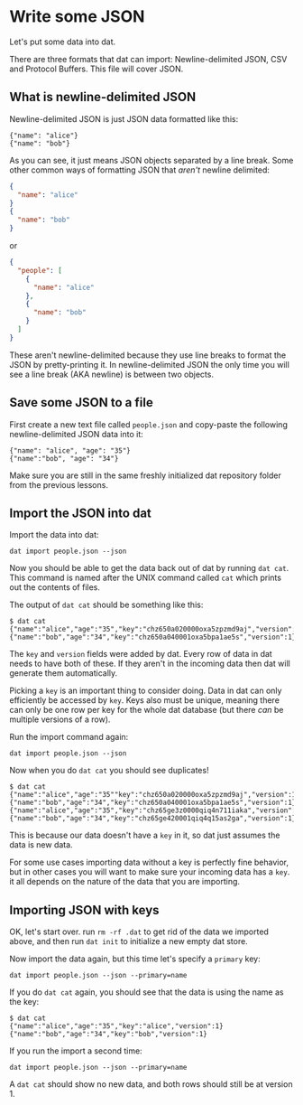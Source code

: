 # Write some JSON

Let's put some data into dat.

There are three formats that dat can import: Newline-delimited JSON, CSV and Protocol Buffers. This file will cover JSON.

## What is newline-delimited JSON

Newline-delimited JSON is just JSON data formatted like this:

```
{"name": "alice"}
{"name": "bob"}
```

As you can see, it just means JSON objects separated by a line break. Some other common ways of formatting JSON that *aren't* newline delimited:

```JSON
{
  "name": "alice"
}
{
  "name": "bob"
}
```

or 

```JSON
{
  "people": [
    {
      "name": "alice"
    },
    {
      "name": "bob"
    }
  ]
}
```

These aren't newline-delimited because they use line breaks to format the JSON by pretty-printing it. In newline-delimited JSON the only time you will see a line break (AKA newline) is between two objects.

## Save some JSON to a file

First create a new text file called `people.json` and copy-paste the following newline-delimited JSON data into it:

```
{"name": "alice", "age": "35"}
{"name":"bob", "age": "34"}
```

Make sure you are still in the same freshly initialized dat repository folder from the previous lessons.

## Import the JSON into dat

Import the data into dat:

```
dat import people.json --json
```

Now you should be able to get the data back out of dat by running `dat cat`. This command is named after the UNIX command called `cat` which prints out the contents of files.

The output of `dat cat` should be something like this:

```
$ dat cat
{"name":"alice","age":"35","key":"chz650a020000oxa5zpzmd9aj","version":1}
{"name":"bob","age":"34","key":"chz650a040001oxa5bpa1ae5s","version":1}
```

The `key` and `version` fields were added by dat. Every row of data in dat needs to have both of these. If they aren't in the incoming data then dat will generate them automatically. 

Picking a `key` is an important thing to consider doing. Data in dat can only efficiently be accessed by `key`. Keys also must be unique, meaning there can only be one row per key for the whole dat database (but there *can* be multiple versions of a row).

Run the import command again:

```
dat import people.json --json
```

Now when you do `dat cat` you should see duplicates!

```
$ dat cat
{"name":"alice","age":"35""key":"chz650a020000oxa5zpzmd9aj","version":1}
{"name":"bob","age":"34","key":"chz650a040001oxa5bpa1ae5s","version":1}
{"name":"alice","age":"35","key":"chz65ge3z0000qiq4n711iaka","version":1}
{"name":"bob","age":"34","key":"chz65ge420001qiq4q15as2ga","version":1}
```

This is because our data doesn't have a `key` in it, so dat just assumes the data is new data.

For some use cases importing data without a key is perfectly fine behavior, but in other cases you will want to make sure your incoming data has a `key`. it all depends on the nature of the data that you are importing.

## Importing JSON with keys

OK, let's start over. run `rm -rf .dat` to get rid of the data we imported above, and then run `dat init` to initialize a new empty dat store.

Now import the data again, but this time let's specify a `primary` key:

```
dat import people.json --json --primary=name
```

If you do `dat cat` again, you should see that the data is using the name as the key:

```
$ dat cat
{"name":"alice","age":"35","key":"alice","version":1}
{"name":"bob","age":"34","key":"bob","version":1}
```

If you run the import a second time:

```
dat import people.json --json --primary=name
```

A `dat cat` should show no new data, and both rows should still be at version 1.
